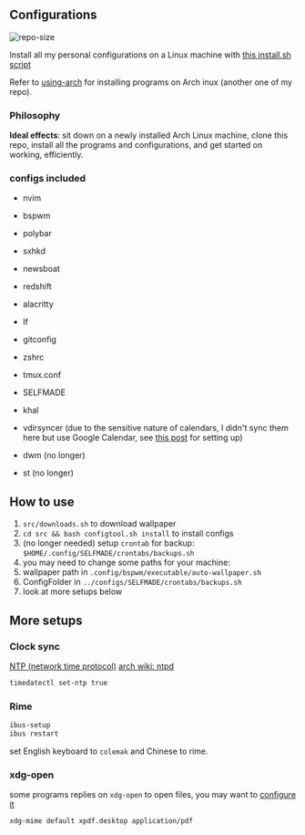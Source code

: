 

## Configurations
![repo-size](https://img.shields.io/github/repo-size/ahacad/configurations) 

Install all my personal configurations on a Linux machine with [this install.sh script](./src/install.sh)

Refer to [using-arch](https://github.com/ahacad/using-arch)  for installing programs on Arch inux (another one of my repo).

### Philosophy

**Ideal effects**: sit down on a newly installed Arch Linux machine, clone this repo, install all the programs and configurations, and get started on working, efficiently.

### configs included

- nvim
- bspwm
- polybar
- sxhkd
- newsboat
- redshift
- alacritty
- lf
- gitconfig
- zshrc
- tmux.conf
- SELFMADE



- khal
- vdirsyncer (due to the sensitive nature of calendars, I didn't sync them here but use Google Calendar, see [this post](https://opensource.com/article/20/1/open-source-calendar) for setting up)

- dwm (no longer)
- st (no longer)

## How to use

1. `src/downloads.sh` to download wallpaper
2. `cd src && bash configtool.sh install` to install configs
3. (no longer needed) setup `crontab` for backup: `$HOME/.config/SELFMADE/crontabs/backups.sh`
4. you may need to change some paths for your machine:
  1. wallpaper path in `.config/bspwm/executable/auto-wallpaper.sh`
  2. ConfigFolder in `../configs/SELFMADE/crontabs/backups.sh`
5. look at more setups below

## More setups

### Clock sync
[NTP (network time protocol)](https://www.wikiwand.com/en/Network_Time_Protocol)
[arch wiki: ntpd](https://wiki.archlinux.org/title/Network_Time_Protocol_daemon)

```bash
timedatectl set-ntp true
```

### Rime

```bash
ibus-setup
ibus restart
```

set English keyboard to `colemak` and Chinese to rime.

### xdg-open

some programs replies on `xdg-open` to open files, you may want to [configure it](https://unix.stackexchange.com/questions/36380/how-to-properly-and-easy-configure-xdg-open-without-any-environment)

```
xdg-mime default xpdf.desktop application/pdf
```
